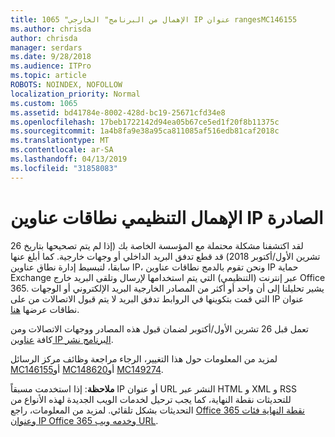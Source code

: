 ```yaml
---
title: 1065 "الإهمال من البرنامج" الخارجي IP عنوان rangesMC146155
ms.author: chrisda
author: chrisda
manager: serdars
ms.date: 9/28/2018
ms.audience: ITPro
ms.topic: article
ROBOTS: NOINDEX, NOFOLLOW
localization_priority: Normal
ms.custom: 1065
ms.assetid: bd41784e-8002-428d-bc19-25671cfd34e8
ms.openlocfilehash: 17beb1722142d94ea05b67ce5ed1f20f8b11375c
ms.sourcegitcommit: 1a4b8fa9e38a95ca811085af516edb81caf2018c
ms.translationtype: MT
ms.contentlocale: ar-SA
ms.lasthandoff: 04/13/2019
ms.locfileid: "31858083"
---
```

# <a name="deprecation-of-eop-outbound-ip-address-ranges"></a>الإهمال التنظيمي نطاقات عناوين IP الصادرة

لقد اكتشفنا مشكلة محتملة مع المؤسسة الخاصة بك (إذا لم يتم تصحيحها بتاريخ 26 تشرين الأول/أكتوبر 2018) قد قطع تدفق البريد الداخلي أو وجهات خارجية. كما أبلغ عنها سابقا، لتبسيط إدارة نطاق عناوين IP، ونحن تقوم بالدمج نطاقات عناوين IP حماية Exchange عبر إنترنت (التنظيمي) التي يتم استخدامها لإرسال وتلقى البريد خارج Office 365. يشير تحليلنا إلى أن واحد أو أكثر من المصادر الخارجية البريد الإلكتروني أو الوجهات التي قمت بتكوينها في الروابط تدفق البريد لا يتم قبول الاتصالات من على IP عنوان نطاقات عرضها [هنا](https://docs.microsoft.com/office365/SecurityCompliance/eop/exchange-online-protection-ip-addresses).

تعمل قبل 26 تشرين الأول/أكتوبر لضمان قبول هذه المصادر ووجهات الاتصالات ومن كافة [عناوين IP البرنامج نشر](https://docs.microsoft.com/office365/SecurityCompliance/eop/exchange-online-protection-ip-addresses).

لمزيد من المعلومات حول هذا التغيير، الرجاء مراجعة وظائف مركز الرسائل [MC146155](https://portal.office.com/AdminPortal/home?switchtomodern=true#/MessageCenter?id=MC146155)أو [MC148620](https://portal.office.com/AdminPortal/home?switchtomodern=true#/MessageCenter?id=MC148620)أو [MC149274](https://portal.office.com/AdminPortal/home?switchtomodern=true#/MessageCenter?id=MC149274).

**ملاحظة**: إذا استخدمت مسبقاً IP أو عنوان URL النشر عبر HTML و XML و RSS للتحديثات نقطة النهاية، كما يجب ترحيل لخدمات الويب الجديدة لهذه الأنواع من التحديثات بشكل تلقائي. لمزيد من المعلومات، راجع [Office 365 نقطة النهاية فئات وعنوان IP Office 365 وخدمه ويب URL](https://techcommunity.microsoft.com/t5/Office-365-Blog/Announcing-Office-365-endpoint-categories-and-Office-365-IP/ba-p/177638).
